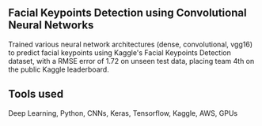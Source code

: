 
## Facial Keypoints Detection using Convolutional Neural Networks

Trained various neural network architectures (dense, convolutional, vgg16) to predict facial keypoints using Kaggle's Facial Keypoints Detection dataset, with a RMSE error of 1.72 on unseen test data, placing team 4th on the public Kaggle leaderboard.

## Tools used

Deep Learning, Python, CNNs, Keras, Tensorflow, Kaggle, AWS, GPUs

